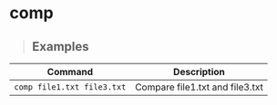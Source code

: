 # comp

> ## **Examples**

| **Command** | **Description** |
|-------------|-----------------|
| `comp file1.txt file3.txt` | Compare file1.txt and file3.txt |
